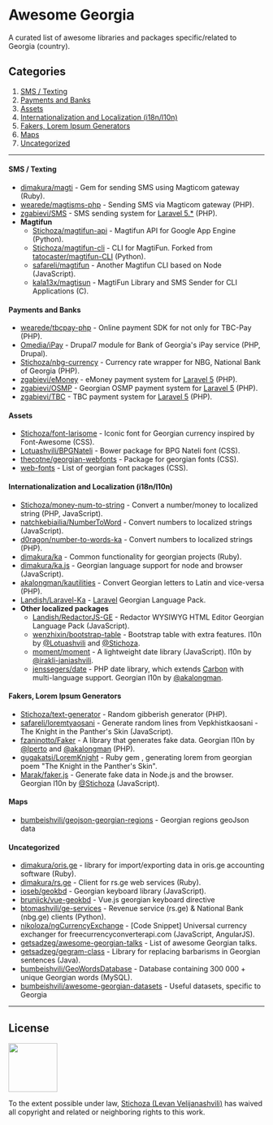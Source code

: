 # Awesome Georgia
A curated list of awesome libraries and packages specific/related to Georgia (country).


## Categories
1. [SMS / Texting](#sms--texting)
1. [Payments and Banks](#payments-and-banks)
1. [Assets](#assets)
1. [Internationalization and Localization (i18n/l10n)](#internationalization-and-localization-i18nl10n)
1. [Fakers, Lorem Ipsum Generators](#fakers-lorem-ipsum-generators)
1. [Maps](#maps)
1. [Uncategorized](#uncategorized)





---

#### SMS / Texting
 - [dimakura/magti](https://github.com/dimakura/magti) - Gem for sending SMS using Magticom gateway (Ruby).
 - [wearede/magtisms-php](https://github.com/wearede/magtisms-php) - Sending SMS via Magticom gateway (PHP).
 - [zgabievi/SMS](https://github.com/zgabievi/SMS) - SMS sending system for [Laravel 5.*](https://laravel.com/) (PHP).
 - **Magtifun**
   - [Stichoza/magtifun-api](https://github.com/Stichoza/magtifun-api) - Magtifun API for Google App Engine (Python).
   - [Stichoza/magtifun-cli](https://github.com/Stichoza/magtifun-cli) - CLI for MagtiFun. Forked from [tatocaster/magtifun-CLI](https://github.com/tatocaster/magtifun-CLI) (Python).
   - [safareli/magtifun](https://github.com/safareli/magtifun) - Another Magtifun CLI based on Node (JavaScript).
   - [kala13x/magtisun](https://github.com/kala13x/magtisun) - MagtiFun Library and SMS Sender for CLI Applications (C).

#### Payments and Banks

 - [wearede/tbcpay-php](https://github.com/wearede/tbcpay-php) - Online payment SDK for not only for TBC-Pay (PHP).
 - [Omedia/iPay](https://github.com/Omedia/iPay) - Drupal7 module for Bank of Georgia's iPay service (PHP, Drupal).
 - [Stichoza/nbg-currency](https://github.com/Stichoza/nbg-currency) - Currency rate wrapper for NBG, National Bank of Georgia (PHP).
 - [zgabievi/eMoney](https://github.com/zgabievi/eMoney) - eMoney payment system for [Laravel 5](https://laravel.com/) (PHP).
 - [zgabievi/OSMP](https://github.com/zgabievi/OSMP) - Georgian OSMP payment system for [Laravel 5](https://laravel.com/) (PHP).
 - [zgabievi/TBC](https://github.com/zgabievi/TBC) - TBC payment system for [Laravel 5](https://laravel.com/) (PHP).

#### Assets

 - [Stichoza/font-larisome](https://github.com/Stichoza/font-larisome) - Iconic font for Georgian currency inspired by Font-Awesome (CSS).
 - [Lotuashvili/BPGNateli](https://github.com/Lotuashvili/BPGNateli) - Bower package for BPG Nateli font (CSS).
 - [thecotne/georgian-webfonts](https://github.com/thecotne/georgian-webfonts) - Package for georgian fonts (CSS).
 - [web-fonts](https://github.com/web-fonts) - List of georgian font packages (CSS).

#### Internationalization and Localization (i18n/l10n)
 - [Stichoza/money-num-to-string](https://github.com/Stichoza/money-num-to-string) - Convert a number/money to localized string (PHP, JavaScript).
 - [natchkebiailia/NumberToWord](https://github.com/natchkebiailia/NumberToWord) - Convert numbers to localized strings (JavaScript).
 - [d0ragon/number-to-words-ka](https://github.com/d0ragon/number-to-words-ka) - Convert numbers to localized strings (PHP).
 - [dimakura/ka](https://github.com/dimakura/ka) - Common functionality for georgian projects (Ruby).
 - [dimakura/ka.js](https://github.com/dimakura/ka.js) - Georgian language support for node and browser (JavaScript).
 - [akalongman/kautilities](https://github.com/akalongman/kautilities) - Convert Georgian letters to Latin and vice-versa (PHP).
 - [Landish/Laravel-Ka](https://github.com/Landish/Laravel-KA) - [Laravel](http://laravel.com/) Georgian Language Pack.
 - **Other localized packages**
   - [Landish/RedactorJS-GE](https://github.com/Landish/RedactorJS-GE) - Redactor WYSIWYG HTML Editor Georgian Language Pack (JavaScript).
   - [wenzhixin/bootstrap-table](https://github.com/wenzhixin/bootstrap-table) - Bootstrap table with extra features. l10n by [@Lotuashvili](https://github.com/Lotuashvili) and [@Stichoza](https://github.com/Stichoza).
   - [moment/moment](https://github.com/moment/moment) - A lightweight date library (JavaScript). l10n by [@irakli-janiashvili](https://github.com/irakli-janiashvili).
   - [jenssegers/date](https://github.com/jenssegers/date) - PHP date library, which extends [Carbon](https://github.com/briannesbitt/Carbon) with multi-language support. Georgian l10n by [@akalongman](https://github.com/akalongman).

#### Fakers, Lorem Ipsum Generators

 - [Stichoza/text-generator](https://github.com/Stichoza/text-generator) - Random gibberish generator (PHP).
 - [safareli/loremtyaosani](https://github.com/safareli/loremtyaosani) - Generate random lines from Vepkhistkaosani - The Knight in the Panther's Skin (JavaScript).
 - [fzaninotto/Faker](https://github.com/fzaninotto/Faker) - A library that generates fake data. Georgian l10n by [@lperto](https://github.com/lperto) and [@akalongman](https://github.com/akalongman) (PHP).
 - [gugakatsi/LoremKnight](https://github.com/Digital-Simurgh/LoremKnight) - Ruby gem , generating lorem from georgian poem "The Knight in the Panther's Skin".
 - [Marak/faker.js](https://github.com/Marak/faker.js) - Generate fake data in Node.js and the browser. Georgian l10n by [@Stichoza](https://github.com/Stichoza) (JavaScript).

#### Maps
 - [bumbeishvili/geojson-georgian-regions](https://github.com/bumbeishvili/geojson-georgian-regions)  - Georgian regions geoJson data

#### Uncategorized
 - [dimakura/oris.ge](https://github.com/dimakura/oris.ge) - library for import/exporting data in oris.ge accounting software (Ruby).
 - [dimakura/rs.ge](https://github.com/dimakura/rs.ge) - Client for rs.ge web services (Ruby).
 - [ioseb/geokbd](https://github.com/ioseb/geokbd) - Georgian keyboard library (JavaScript).
 - [brunjick/vue-geokbd](https://github.com/brunjick/vue-geokbd) - Vue.js georgian keyboard directive
 - [btomashvili/ge-services](https://github.com/btomashvili/geo-services) - Revenue service (rs.ge) & National Bank (nbg.ge) clients (Python).
 - [nikoloza/ngCurrencyExchange](https://gist.github.com/nikoloza/9018ee9c3fbad07292cc) - [Code Snippet] Universal currency exchanger for freecurrencyconverterapi.com (JavaScript, AngularJS).
 - [getsadzeg/awesome-georgian-talks](https://github.com/getsadzeg/awesome-georgian-talks) - List of awesome Georgian talks.
 - [getsadzeg/gegram-class](https://github.com/getsadzeg/gegram-class) - Library for replacing barbarisms in Georgian sentences (Java).
 - [bumbeishvili/GeoWordsDatabase](https://github.com/bumbeishvili/GeoWordsDatabase) - Database containing 300 000 + unique Georgian words (MySQL).  
 - [bumbeishvili/awesome-georgian-datasets](https://github.com/bumbeishvili/awesome-georgian-datasets) - Useful datasets, specific to Georgia  
 
---

## License

[<img width=96 src=https://cloud.githubusercontent.com/assets/1139050/7786185/86edebea-01cc-11e5-9658-4060b6c45248.jpg>](LICENSE)

To the extent possible under law, [Stichoza (Levan Velijanashvili)](http://github.com/Stichoza) has waived all copyright and related or neighboring rights to this work.

